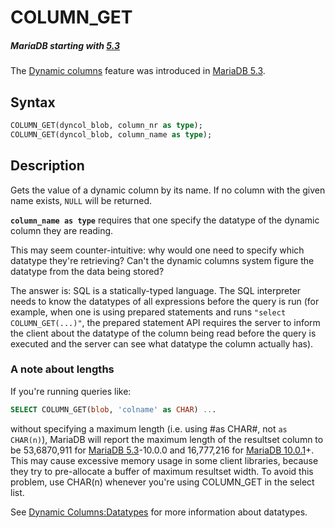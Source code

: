 # COLUMN_GET

##### MariaDB starting with [5.3](/kb/en/what-is-mariadb-53/)

The [Dynamic columns](/sql-statements-structure/nosql/dynamic-columns) feature was introduced in [MariaDB 5.3](/kb/en/what-is-mariadb-53/).

## Syntax

```sql
COLUMN_GET(dyncol_blob, column_nr as type);
COLUMN_GET(dyncol_blob, column_name as type);
```

## Description

Gets the value of a dynamic column by its name. If no column with the given name exists, `NULL` will be returned.

<strong>`column_name as type`</strong> requires that one specify the datatype of the dynamic column they are reading.

This may seem counter-intuitive: why would one need to specify which datatype they're retrieving? Can't the dynamic columns system figure the datatype from the data being stored?

The answer is: SQL is a statically-typed language. The SQL interpreter needs to know the datatypes of all expressions before the query is run (for example, when one is using prepared statements and runs `"select COLUMN_GET(...)"`, the prepared statement API requires the server to inform the client about the datatype of the column being read before the query is executed and the server can see what datatype the column actually has).

### A note about lengths

If you're running queries like:

```sql
SELECT COLUMN_GET(blob, 'colname' as CHAR) ...
```

without specifying a maximum length (i.e. using #as CHAR#, not `as CHAR(n)`), MariaDB will report the maximum length of the resultset column to be 53,6870,911 for [MariaDB 5.3](/kb/en/what-is-mariadb-53/)-10.0.0 and 16,777,216 for [MariaDB 10.0.1](/kb/en/mariadb-1001-release-notes/)+. This may cause excessive memory usage in some client libraries, because they try to pre-allocate a buffer of maximum resultset width. To avoid this problem, use CHAR(n) whenever you're using COLUMN_GET in the select list.

See [Dynamic Columns:Datatypes](/kb/en/dynamic-columns/#datatypes) for more information about datatypes.